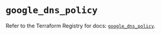 # `google_dns_policy`

Refer to the Terraform Registry for docs: [`google_dns_policy`](https://registry.terraform.io/providers/hashicorp/google/6.44.0/docs/resources/dns_policy).

